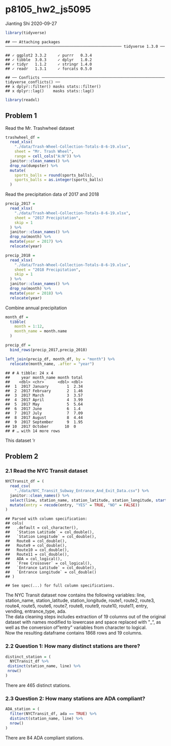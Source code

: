 p8105\_hw2\_js5095
================
Jianting Shi
2020-09-27

``` r
library(tidyverse)
```

    ## ── Attaching packages ─────────────────────────────────────────────────── tidyverse 1.3.0 ──

    ## ✓ ggplot2 3.3.2     ✓ purrr   0.3.4
    ## ✓ tibble  3.0.3     ✓ dplyr   1.0.2
    ## ✓ tidyr   1.1.2     ✓ stringr 1.4.0
    ## ✓ readr   1.3.1     ✓ forcats 0.5.0

    ## ── Conflicts ────────────────────────────────────────────────────── tidyverse_conflicts() ──
    ## x dplyr::filter() masks stats::filter()
    ## x dplyr::lag()    masks stats::lag()

``` r
library(readxl)
```

## Problem 1

Read the Mr. Trashwheel dataset

``` r
trashwheel_df = 
  read_xlsx(
    "./data/Trash-Wheel-Collection-Totals-8-6-19.xlsx",
    sheet = "Mr. Trash Wheel",
    range = cell_cols("A:N")) %>%
  janitor::clean_names() %>%
  drop_na(dumpster) %>%
  mutate(
    sports_balls = round(sports_balls),
    sports_balls = as.integer(sports_balls)
  )
```

Read the precipitation data of 2017 and 2018

``` r
precip_2017 =
  read_xlsx(
    "./data/Trash-Wheel-Collection-Totals-8-6-19.xlsx",
    sheet = "2017 Precipitation",
    skip = 1
  ) %>%
  janitor::clean_names() %>%
  drop_na(month) %>%
  mutate(year = 2017) %>%
  relocate(year)

precip_2018 =
  read_xlsx(
    "./data/Trash-Wheel-Collection-Totals-8-6-19.xlsx",
    sheet = "2018 Precipitation",
    skip = 1
  ) %>%
  janitor::clean_names() %>%
  drop_na(month) %>%
  mutate(year = 2018) %>%
  relocate(year)
```

Combine annual precipitation

``` r
month_df =
  tibble(
    month = 1:12,
    month_name = month.name
  )

precip_df =
  bind_rows(precip_2017,precip_2018)

left_join(precip_df, month_df, by = "month") %>%
  relocate(month_name, .after = "year")
```

    ## # A tibble: 24 x 4
    ##     year month_name month total
    ##    <dbl> <chr>      <dbl> <dbl>
    ##  1  2017 January        1  2.34
    ##  2  2017 February       2  1.46
    ##  3  2017 March          3  3.57
    ##  4  2017 April          4  3.99
    ##  5  2017 May            5  5.64
    ##  6  2017 June           6  1.4 
    ##  7  2017 July           7  7.09
    ##  8  2017 August         8  4.44
    ##  9  2017 September      9  1.95
    ## 10  2017 October       10  0   
    ## # … with 14 more rows

This dataset ’r

## Problem 2

### 2.1 Read the NYC Transit dataset

``` r
NYCTransit_df = (
  read_csv(
    "./data/NYC_Transit_Subway_Entrance_And_Exit_Data.csv") %>%
  janitor::clean_names() %>%
  select(line, station_name, station_latitude, station_longitude, starts_with("route"), entry, vending, entrance_type, ada) %>%
  mutate(entry = recode(entry, "YES" = TRUE, "NO" = FALSE))
)
```

    ## Parsed with column specification:
    ## cols(
    ##   .default = col_character(),
    ##   `Station Latitude` = col_double(),
    ##   `Station Longitude` = col_double(),
    ##   Route8 = col_double(),
    ##   Route9 = col_double(),
    ##   Route10 = col_double(),
    ##   Route11 = col_double(),
    ##   ADA = col_logical(),
    ##   `Free Crossover` = col_logical(),
    ##   `Entrance Latitude` = col_double(),
    ##   `Entrance Longitude` = col_double()
    ## )

    ## See spec(...) for full column specifications.

The NYC Transit dataset now contains the following variables: line,
station\_name, station\_latitude, station\_longitude, route1, route2,
route3, route4, route5, route6, route7, route8, route9, route10,
route11, entry, vending, entrance\_type, ada.  
The data cleaning steps includes extraction of 19 columns out of the
original dataset with names modified to lowercase and space replaced
with "\_“, as well as the conversion of”entry" variables from character
to logical.  
Now the resulting dataframe contains 1868 rows and 19 columns.

### 2.2 Question 1: How many distinct stations are there?

``` r
distinct_station = (
  NYCTransit_df %>%
 distinct(station_name, line) %>% 
 nrow()
)
```

There are 465 distinct stations.

### 2.3 Question 2: How many stations are ADA compliant?

``` r
ADA_station = (
  filter(NYCTransit_df, ada == TRUE) %>%
  distinct(station_name, line) %>%
  nrow()
)
```

There are 84 ADA compliant stations.

